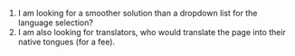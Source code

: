 1. I am looking for a smoother solution than a dropdown list for the language selection?
2. I am also looking for translators, who would translate the page into their native tongues (for a fee).